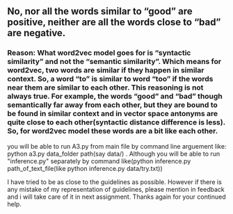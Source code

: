 ## No, nor all the words similar to “good” are positive, neither are all the words close to “bad” are negative. 

### Reason: What word2vec model goes for is “syntactic similarity” and not the “semantic similarity”. Which means for word2vec, two words are similar if they happen in similar context. So, a word “to” is similar to word “too” if the words near them are similar to each other. This reasoning is not always true. For example, the words “good” and “bad” though semantically far away from each other, but they are bound to be found in similar context and in vector space antonyms are quite close to each other(syntactic distance difference is less). So, for word2vec model these words are a bit like each other.

you will be able to run A3.py from main file by command line arguement like:
 python a3.py data_folder path(say data/) . 
 Although you will be able to run "inference.py" separately by command like(python inference.py path_of_text_file(like python inference.py data/try.txt))

I have tried to be as close to the guidelines as possible. However if there is any mistake of my representation of guidelines, please mention in feedback and i will take care of it in next assignment. Thanks again for your continued help.
